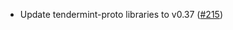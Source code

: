 - Update tendermint-proto libraries to v0.37
  ([#215](https://github.com/cosmos/ibc-proto-rs/issues/215))
